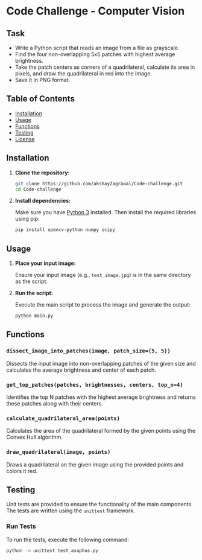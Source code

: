 # Code Challenge - Computer Vision

## Task

- Write a Python script that reads an image from a file as grayscale.
- Find the four non-overlapping 5x5 patches with highest average brightness.
- Take the patch centers as corners of a quadrilateral, calculate its area in pixels, and draw the quadrilateral in red into the image.
- Save it in PNG format.

## Table of Contents

- [Installation](#installation)
- [Usage](#usage)
- [Functions](#functions)
- [Testing](#testing)
- [License](#license)

## Installation

1. **Clone the repository:**

   ```sh
   git clone https://github.com/akshay2agrawal/Code-challenge.git
   cd Code-challenge
   ```

2. **Install dependencies:**

   Make sure you have [Python 3](https://www.python.org/) installed. Then install the required libraries using pip:

   ```sh
   pip install opencv-python numpy scipy
   ```

## Usage

1. **Place your input image:**

   Ensure your input image (e.g., `test_image.jpg`) is in the same directory as the script.

2. **Run the script:**

   Execute the main script to process the image and generate the output:

   ```sh
   python main.py
   ```

## Functions

### `dissect_image_into_patches(image, patch_size=(5, 5))`

Dissects the input image into non-overlapping patches of the given size and calculates the average brightness and center of each patch.

### `get_top_patches(patches, brightnesses, centers, top_n=4)`

Identifies the top N patches with the highest average brightness and returns these patches along with their centers.

### `calculate_quadrilateral_area(points)`

Calculates the area of the quadrilateral formed by the given points using the Convex Hull algorithm.

### `draw_quadrilateral(image, points)`

Draws a quadrilateral on the given image using the provided points and colors it red.

## Testing

Unit tests are provided to ensure the functionality of the main components. The tests are written using the `unittest` framework.

### Run Tests

To run the tests, execute the following command:

```sh
python -m unittest test_asaphus.py
```
